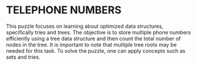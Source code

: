 # TELEPHONE NUMBERS

This puzzle focuses on learning about optimized data structures, specifically tries and trees. The objective is to store multiple phone numbers efficiently using a tree data structure and then count the total number of nodes in the tree. It is important to note that multiple tree roots may be needed for this task. To solve the puzzle, one can apply concepts such as sets and tries.
